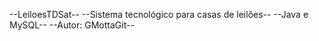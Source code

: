 --LeiloesTDSat--
--Sistema tecnológico para casas de leilões--
--Java e MySQL--
--Autor: GMottaGit--
